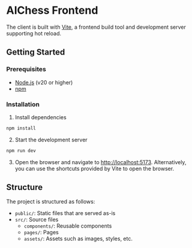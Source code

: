 # AIChess Frontend

The client is built with [Vite](https://vitejs.dev/), a frontend build tool and development server supporting hot reload.

## Getting Started

### Prerequisites

- [Node.js](https://nodejs.org/) (v20 or higher)
- [npm](https://www.npmjs.com/)

### Installation

1. Install dependencies

```bash
npm install
```

2. Start the development server

```bash
npm run dev
```

3. Open the browser and navigate to [http://localhost:5173](http://localhost:5173). Alternatively, you can use the shortcuts provided by Vite to open the browser.

## Structure

The project is structured as follows:

- `public/`: Static files that are served as-is
- `src/`: Source files
  - `components/`: Reusable components
  - `pages/`: Pages
  - `assets/`: Assets such as images, styles, etc.
